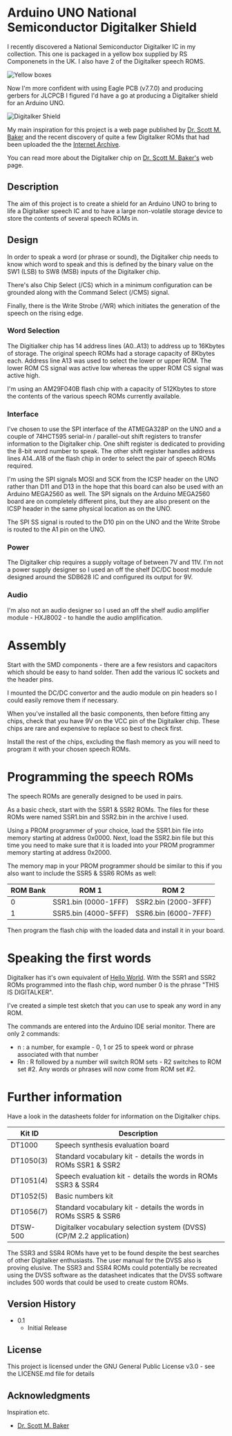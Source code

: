 # Arduino UNO National Semiconductor Digitalker Shield
I recently discovered a National Semiconductor Digitalker IC in my collection. This one is packaged in a yellow box supplied by RS Componenets in the UK. I also have 2 of the Digitalker speech ROMS.

![Yellow boxes](https://github.com/MarkD833/Arduino-Digitalker-Shield/blob/main/images/YellowBoxes.JPG)

Now I'm more confident with using Eagle PCB (v7.7.0) and producing gerbers for JLCPCB I figured I'd have a go at producing a Digitalker shield for an Arduino UNO.

![Digitalker Shield](https://github.com/MarkD833/Arduino-Digitalker-Shield/blob/main/images/Board_2.JPG)

My main inspiration for this project is a web page published by [Dr. Scott M. Baker](https://www.smbaker.com/this-is-digitalker-and-jameco-je520-too-vintage-speech-synthesis) and the recent discovery of quite a few Digitalker ROMs that had been uploaded the the [Internet Archive](https://archive.org/details/digitalker).

You can read more about the Digitalker chip on [Dr. Scott M. Baker's](https://www.smbaker.com/this-is-digitalker-and-jameco-je520-too-vintage-speech-synthesis) web page.

## Description

The aim of this project is to create a shield for an Arduino UNO to bring to life a Digitalker speech IC and to have a large non-volatile storage device to store the contents of several speech ROMs in.

## Design

In order to speak a word (or phrase or sound), the Digitalker chip needs to know which word to speak and this is defined by the binary value on the SW1 (LSB) to SW8 (MSB) inputs of the Digitalker chip.

There's also Chip Select (/CS) which in a minimum configuration can be grounded along with the Command Select (/CMS) signal.

Finally, there is the Write Strobe (/WR) which initiates the generation of the speech on the rising edge.

### Word Selection

The Digitialker chip has 14 address lines (A0..A13) to address up to 16Kbytes of storage. The original speech ROMs had a storage capacity of 8Kbytes each. Address line A13 was used to select the lower or upper ROM. The lower ROM CS signal was active low whereas the upper ROM CS signal was active high.

I'm using an AM29F040B flash chip with a capacity of 512Kbytes to store the contents of the various speech ROMs currently available.

### Interface

I've chosen to use the SPI interface of the ATMEGA328P on the UNO and a couple of 74HCT595 serial-in / parallel-out shift registers to transfer information to the Digitalker chip. One shift register is dedicated to providing the 8-bit word number to speak. The other shift register handles address lines A14..A18 of the flash chip in order to select the pair of speech ROMs required.

I'm using the SPI signals MOSI and SCK from the ICSP header on the UNO rather than D11 and D13 in the hope that this board can also be used with an Arduino MEGA2560 as well. The SPI signals on the Arduino MEGA2560 board are on completely different pins, but they are also present on the ICSP header in the same physical location as on the UNO.

The SPI SS signal is routed to the D10 pin on the UNO and the Write Strobe is routed to the A1 pin on the UNO.   

### Power

The Digitalker chip requires a supply voltage of between 7V and 11V. I'm not a power supply designer so I used an off the shelf DC/DC boost module designed around the SDB628 IC and configured its output for 9V.

### Audio

I'm also not an audio designer so I used an off the shelf audio amplifier module - HXJ8002 - to handle the audio amplification.

# Assembly

Start with the SMD components - there are a few resistors and capacitors which should be easy to hand solder. Then add the various IC sockets and the header pins.

I mounted the DC/DC convertor and the audio module on pin headers so I could easily remove them if necessary.

When you've installed all the basic components, then before fitting any chips, check that you have 9V on the VCC pin of the Digitalker chip. These chips are rare and expensive to replace so best to check first.

Install the rest of the chips, excluding the flash memory as you will need to program it with your chosen speech ROMs. 

# Programming the speech ROMs

The speech ROMs are generally designed to be used in pairs.

As a basic check, start with the SSR1 & SSR2 ROMs. The files for these ROMs were named SSR1.bin and SSR2.bin in the archive I used.

Using a PROM programmer of your choice, load the SSR1.bin file into memory starting at address 0x0000. Next, load the SSR2.bin file but this time you need to make sure that it is loaded into your PROM programmer memory starting at address 0x2000.

The memory map in your PROM programmer should be similar to this if you also want to include the SSR5 & SSR6 ROMs as well:

 | ROM Bank | ROM 1 | ROM 2 |
 | -------- | ----- | ----- |
 | 0        | SSR1.bin (0000-1FFF) | SSR2.bin (2000-3FFF) |
 | 1        | SSR5.bin (4000-5FFF) | SSR6.bin (6000-7FFF) |
 
Then program the flash chip with the loaded data and install it in your board.

# Speaking the first words

Digitalker has it's own equivalent of [Hello World](https://en.wikipedia.org/wiki/%22Hello,_World!%22_program). With the SSR1 and SSR2 ROMs programmed into the flash chip, word number 0 is the phrase "THIS IS DIGITALKER".

I've created a simple test sketch that you can use to speak any word in any ROM.

The commands are entered into the Arduino IDE serial monitor. There are only 2 commands:
* n : a number, for example - 0, 1 or 25 to speek word or phrase associated with that number
* Rn : R followed by a number will switch ROM sets - R2 switches to ROM set #2. Any words or phrases will now come from ROM set #2.

# Further information

Have a look in the datasheets folder for information on the Digitalker chips.

| Kit ID | Description |
| --- | --- |
| DT1000 | Speech synthesis evaluation board |
| DT1050(3) | Standard vocabulary kit - details the words in ROMs SSR1 & SSR2 |
| DT1051(4) | Speech evaluation kit - details the words in ROMs SSR3 & SSR4 |
| DT1052(5) | Basic numbers kit |
| DT1056(7) | Standard vocabulary kit - details the words in ROMs SSR5 & SSR6 |
| DTSW-500  | Digitalker vocabulary selection system (DVSS) (CP/M 2.2 application) |

The SSR3 and SSR4 ROMs have yet to be found despite the best searches of other Digitalker enthusiasts. The user manual for the DVSS also is proving elusive. The SSR3 and SSR4 ROMs could potentially be recreated using the DVSS software as the datasheet indicates that the DVSS software includes 500 words that could be used to create custom ROMs.

## Version History

* 0.1
    * Initial Release

## License

This project is licensed under the GNU General Public License v3.0 - see the LICENSE.md file for details

## Acknowledgments

Inspiration etc.
* [Dr. Scott M. Baker](https://www.smbaker.com/this-is-digitalker-and-jameco-je520-too-vintage-speech-synthesis)
